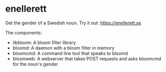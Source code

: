 # enellerett

Get the gender of a Swedish noun. Try it out: https://enellerett.se

The components:

- libbloom: A bloom filter library
- bloomd: A daemon with a bloom filter in memory
- bloomcmd: A command line tool that speaks to bloomd
- bloomweb: A webserver that takes POST requests and asks bloomcmd for the noun's gender

